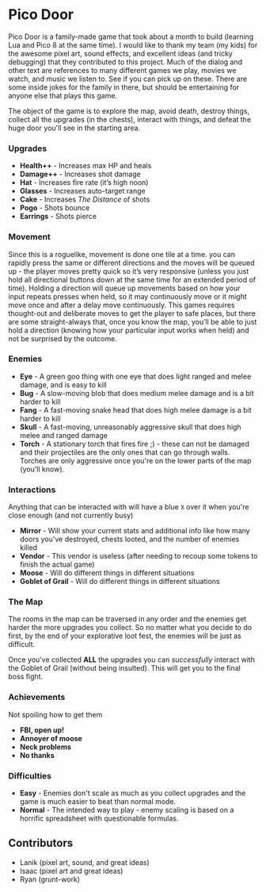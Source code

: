 # Pico Door

Pico Door is a family-made game that took about a month to build (learning Lua and Pico 8 at the same time). I would like to thank my team (my kids) for the awesome pixel art, sound effects, and excellent ideas (and tricky debugging) that they contributed to this project. Much of the dialog and other text are references to many different games we play, movies we watch, and music we listen to. See if you can pick up on these. There are some inside jokes for the family in there, but should be entertaining for anyone else that plays this game.

The object of the game is to explore the map, avoid death, destroy things, collect all the upgrades (in the chests), interact with things, and defeat the huge door you'll see in the starting area.

### Upgrades

- **Health++** - Increases max HP and heals
- **Damage++** - Increases shot damage
- **Hat** - Increases fire rate (it’s high noon)
- **Glasses** - Increases auto-target range
- **Cake** - Increases _The Distance_ of shots
- **Pogo** - Shots bounce
- **Earrings** - Shots pierce

### Movement

Since this is a roguelike, movement is done one tile at a time. you can rapidly press  the same or different directions and the moves will be queued up - the player moves pretty quick so it’s very responsive (unless you just hold all directional buttons down at the same time for an extended period of time). Holding a direction will queue up movements based on how your input repeats presses when held, so it may continuously move or it might move once and after a delay move continuously. This games requires thought-out and deliberate moves to get the player to safe places, but there are some straight-always that, once you know the map, you’ll be able to just hold a direction (knowing how your particular input works when held) and not be surprised by the outcome.

### Enemies

- **Eye** - A green goo thing with one eye that does light ranged and melee damage, and is easy to kill
- **Bug** - A slow-moving blob that does medium melee damage and is a bit harder to kill
- **Fang** - A fast-moving snake head that does high melee damage is a bit harder to kill
- **Skull** - A fast-moving, unreasonably aggressive skull that does high melee and ranged damage
- **Torch** - A stationary torch that fires fire ;) - these can not be damaged and their projectiles are the only ones that can go through walls. Torches are only aggressive once you're on the lower parts of the map (you'll know).

### Interactions

Anything that can be interacted with will  have a blue `X` over it when you're close enough (and not currently busy)

- **Mirror** - Will show your current stats and additional info like how many doors you've destroyed, chests looted, and the number of enemies killed
- **Vendor** - This vendor is useless (after needing to recoup some tokens to finish the actual game)
- **Moose** - Will do different things in different situations
- **Goblet of Grail** - Will do different things in different situations

### The Map

The rooms in the map can be traversed in any order and the enemies get harder the more upgrades you collect. So no matter what you decide to do first, by the end of your explorative loot fest, the enemies will be just as difficult.

Once you've collected **ALL** the upgrades you can _successfully_ interact with the Goblet of Grail (without being insulted). This will get you to the final boss fight.

### Achievements

Not spoiling how to get them

- **FBI, open up!**
- **Annoyer of moose**
- **Neck problems**
- **No thanks**

### Difficulties

- **Easy** - Enemies don't scale as much as you collect upgrades and the game is much easier to beat than normal mode.
- **Normal** - The intended way to play - enemy scaling is based on a horrific spreadsheet with questionable formulas.

## Contributors

- Lanik (pixel art, sound, and great ideas)
- Isaac (pixel art and great ideas)
- Ryan (grunt-work)